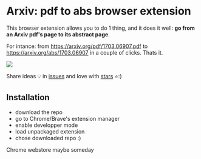 # Arxiv: pdf to abs browser extension

This browser extension allows you to do 1 thing, and it does it well: **go from an Arxiv pdf's page to its abstract page**.

For intance: from https://arxiv.org/pdf/1703.06907.pdf to https://arxiv.org/abs/1703.06907 in a couple of clicks. Thats it.

![](https://github.com/vict0rsch/arxiv-pdf-abs/blob/master/imgs/show2.gif?raw=true)

Share ideas 💡 in [issues](https://github.com/vict0rsch/arxiv-pdf-abs/issues) and love with [stars](https://github.com/vict0rsch/arxiv-pdf-abs/stargazers) ⭐️:)

## Installation

* download the repo
* go to Chrome/Brave's extension manager
* enable developper mode
* load unpackaged extension
* chose downloaded repo :)

Chrome webstore maybe someday